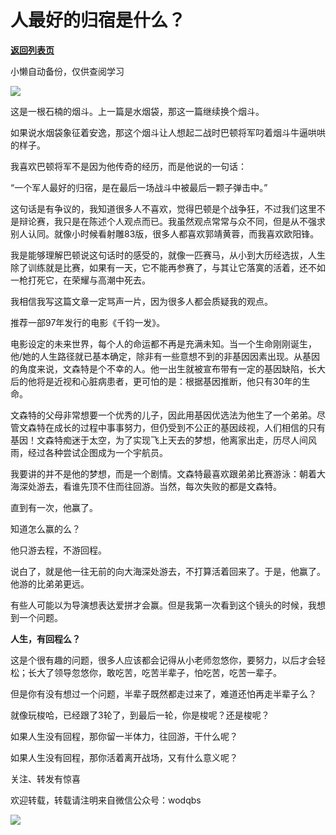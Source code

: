 # 人最好的归宿是什么？

[**返回列表页**](/gzh/记忆承载)

小懒自动备份，仅供查阅学习

![](https://mmbiz.qpic.cn/mmbiz_png/VToK8ByghChnVWwqyAScLT8DghY66DhjXbnzmibaAVDZxleL15icdP6W2rnlmgPWw1hFNjy0dr640G1tU3pN7a3A/640?wx_fmt=png)

这是一根石楠的烟斗。上一篇是水烟袋，那这一篇继续换个烟斗。

  

如果说水烟袋象征着安逸，那这个烟斗让人想起二战时巴顿将军叼着烟斗牛逼哄哄的样子。

  

我喜欢巴顿将军不是因为他传奇的经历，而是他说的一句话：

  

“一个军人最好的归宿，是在最后一场战斗中被最后一颗子弹击中。”

  

这句话是有争议的，我知道很多人不喜欢，觉得巴顿是个战争狂，不过我们这里不是辩论赛，我只是在陈述个人观点而已。我虽然观点常常与众不同，但是从不强求别人认同。就像小时候看射雕83版，很多人都喜欢郭靖黄蓉，而我喜欢欧阳锋。

  

我是能够理解巴顿说这句话时的感受的，就像一匹赛马，从小到大历经选拔，人生除了训练就是比赛，如果有一天，它不能再参赛了，与其让它落寞的活着，还不如一枪打死它，在荣耀与高潮中死去。

  

我相信我写这篇文章一定骂声一片，因为很多人都会质疑我的观点。

  

推荐一部97年发行的电影《千钧一发》。

  

电影设定的未来世界，每个人的命运都不再是充满未知。当一个生命刚刚诞生，他/她的人生路径就已基本确定，除非有一些意想不到的非基因因素出现。从基因的角度来说，文森特是个不幸的人。他一出生就被宣布带有一定的基因缺陷，长大后的他将是近视和心脏病患者，更可怕的是：根据基因推断，他只有30年的生命。  

  

文森特的父母非常想要一个优秀的儿子，因此用基因优选法为他生了一个弟弟。尽管文森特在成长的过程中事事努力，但仍受到不公正的基因歧视，人们相信的只有基因！文森特痴迷于太空，为了实现飞上天去的梦想，他离家出走，历尽人间风雨，经过各种尝试企图成为一个宇航员。

  

我要讲的并不是他的梦想，而是一个剧情。文森特最喜欢跟弟弟比赛游泳：朝着大海深处游去，看谁先顶不住而往回游。当然，每次失败的都是文森特。

  

直到有一次，他赢了。

  

知道怎么赢的么？

  

他只游去程，不游回程。

  

说白了，就是他一往无前的向大海深处游去，不打算活着回来了。于是，他赢了。他游的比弟弟更远。

  

有些人可能以为导演想表达爱拼才会赢。但是我第一次看到这个镜头的时候，我想到一个问题。

  

 **人生，有回程么？**

  

这是个很有趣的问题，很多人应该都会记得从小老师忽悠你，要努力，以后才会轻松；长大了领导忽悠你，敢吃苦，吃苦半辈子，怕吃苦，吃苦一辈子。

  

但是你有没有想过一个问题，半辈子既然都走过来了，难道还怕再走半辈子么？

  

就像玩梭哈，已经跟了3轮了，到最后一轮，你是梭呢？还是梭呢？

  

如果人生没有回程，那你留一半体力，往回游，干什么呢？

如果人生没有回程，那你活着离开战场，又有什么意义呢？

  

关注、转发有惊喜  

  

欢迎转载，转载请注明来自微信公众号：wodqbs

![](http://mmbiz.qpic.cn/mmbiz_png/VToK8ByghCiavPp5HpXn4XxZUKzlcNcN0yHsSFfvWoMQialia2oDsdunLskSSWUticUqq5kK8OK09HySP99aOibRyug/640?wx_fmt=png)

  

